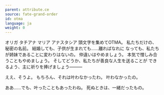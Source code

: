 ```yaml
---
parent: attribute.ce
source: fate-grand-order
id: otma
language: ja
weight: 0
---
```


オリガ
タチアナ
マリア
アナスタシア
頭文字を集めてOTMA。
私たちだけの、秘密の名前。
結婚しても、子供が生まれても……離ればなれに
なっても、私たちが姉妹であることに変わりはないの。
仲違いはやめましょう。
本気で憎しみ合うこともやめましょう。
そしてどうか、私たちが善良な人生を送ることが
できるよう、主に祈りを捧げましょう―――

ええ、そうよ。
もちろん、それは叶わなかったわ。
叶わなかったの。

ああ……でも、叶ったこともあったわね。
死ぬときは、一緒だったもの。
